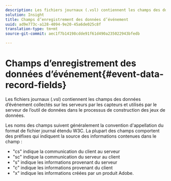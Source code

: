 ```yaml
---
description: Les fichiers journaux (.vsl) contiennent les champs des données d’événement collectés sur les serveurs par les capteurs et utilisés par le serveur de l’outil de données dans le processus de construction des jeux de données.
solution: Insight
title: Champs d’enregistrement des données d’événement
uuid: ad9e773c-a128-4094-9e20-45a6de025c8f
translation-type: tm+mt
source-git-commit: aec1f7b14198cdde91f61d490a235022943bfedb

---
```



# Champs d’enregistrement des données d’événement{#event-data-record-fields}

Les fichiers journaux (.vsl) contiennent les champs des données d’événement collectés sur les serveurs par les capteurs et utilisés par le serveur de l’outil de données dans le processus de construction des jeux de données.

Les noms des champs suivent généralement la convention d&#39;appellation du format de fichier journal étendu W3C. La plupart des champs comportent des préfixes qui indiquent la source des informations contenues dans le champ :

* &quot;cs&quot; indique la communication du client au serveur
* &quot;sc&quot; indique la communication du serveur au client
* &quot;s&quot; indique les informations provenant du serveur
* &quot;c&quot; indique les informations provenant du client
* &quot;x&quot; indique les informations créées par un produit Adobe.

